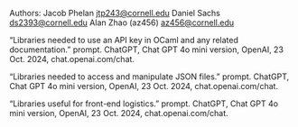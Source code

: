 Authors: 
Jacob Phelan jtp243@cornell.edu
Daniel Sachs ds2393@cornell.edu
Alan Zhao (az456) az456@cornell.edu

“Libraries needed to use an API key in OCaml and any related documentation.” prompt. ChatGPT, Chat GPT 4o mini version, OpenAI, 23 Oct. 2024, chat.openai.com/chat.

“Libraries needed to access and manipulate JSON files.” prompt. ChatGPT, Chat GPT 4o mini version, OpenAI, 23 Oct. 2024, chat.openai.com/chat.

“Libraries useful for front-end logistics.” prompt. ChatGPT, Chat GPT 4o mini version, OpenAI, 23 Oct. 2024, chat.openai.com/chat.
